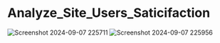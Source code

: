 # Analyze_Site_Users_Saticifaction
![Screenshot 2024-09-07 225711](https://github.com/user-attachments/assets/fb319d27-85cb-4647-b751-9501a78ab733)
![Screenshot 2024-09-07 225956](https://github.com/user-attachments/assets/301c54d1-7f8f-46be-8af9-aa151e6ed9f8)
